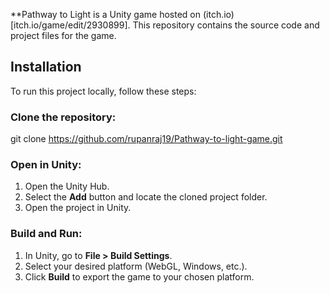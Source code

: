 **Pathway to Light is a Unity game hosted on (itch.io)[itch.io/game/edit/2930899]. This repository contains the source code and project files for the game.


## Installation

To run this project locally, follow these steps:

### Clone the repository:

git clone https://github.com/rupanraj19/Pathway-to-light-game.git

### Open in Unity:

1. Open the Unity Hub.
2. Select the **Add** button and locate the cloned project folder.
3. Open the project in Unity.

### Build and Run:

1. In Unity, go to **File > Build Settings**.
2. Select your desired platform (WebGL, Windows, etc.).
3. Click **Build** to export the game to your chosen platform.
